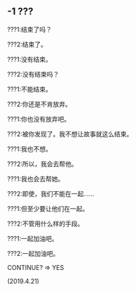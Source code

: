 ## -1 ???

???1:结束了吗？

???2:结束了。

???1:没有结束。

???2:没有结束吗？

???1:不能结束。

???2:你还是不肯放弃。

???1:你也没有放弃吧。

???2:被你发现了。我不想让故事就这么结束。

???1:我也不想。

???2:所以，我会去帮他。

???1:我也会去帮她。

???2:即使，我们不能在一起……

???1:但至少要让他们在一起。

???2:不管用什么样的手段。

???1:一起加油吧。

???2:一起加油吧。

CONTINUE?
=> YES

(2019.4.21)